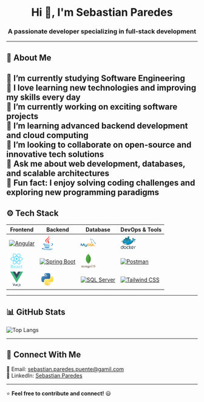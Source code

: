 <h1 align="center">Hi 👋, I'm Sebastian Paredes</h1>
<h3 align="center">A passionate developer specializing in full-stack development</h3>

---
## 🚀 About Me  
🔹 I’m currently studying **Software Engineering**  
🔹 I love learning new technologies and improving my skills every day  
🔹 I’m currently working on exciting software projects  
🔹 I’m learning advanced backend development and cloud computing  
🔹 I’m looking to collaborate on open-source and innovative tech solutions  
🔹 Ask me about web development, databases, and scalable architectures  
🔹 Fun fact: I enjoy solving coding challenges and exploring new programming paradigms  
---

## ⚙️ Tech Stack  

| Frontend  | Backend  | Database  | DevOps & Tools |
|-----------|---------|-----------|----------------|
| <a href="https://angular.io" target="_blank"><img src="https://angular.io/assets/images/logos/angular/angular.svg" alt="Angular" width="40"/></a> | <a href="https://www.java.com" target="_blank"><img src="https://raw.githubusercontent.com/devicons/devicon/master/icons/java/java-original.svg" alt="Java" width="40"/></a> | <a href="https://www.mysql.com/" target="_blank"><img src="https://raw.githubusercontent.com/devicons/devicon/master/icons/mysql/mysql-original-wordmark.svg" alt="MySQL" width="40"/></a> | <a href="https://www.docker.com/" target="_blank"><img src="https://raw.githubusercontent.com/devicons/devicon/master/icons/docker/docker-original-wordmark.svg" alt="Docker" width="40"/></a> |
| <a href="https://reactjs.org/" target="_blank"><img src="https://raw.githubusercontent.com/devicons/devicon/master/icons/react/react-original-wordmark.svg" alt="React" width="40"/></a> | <a href="https://spring.io/" target="_blank"><img src="https://www.vectorlogo.zone/logos/springio/springio-icon.svg" alt="Spring Boot" width="40"/></a> | <a href="https://www.mongodb.com/" target="_blank"><img src="https://raw.githubusercontent.com/devicons/devicon/master/icons/mongodb/mongodb-original-wordmark.svg" alt="MongoDB" width="40"/></a> | <a href="https://postman.com" target="_blank"><img src="https://www.vectorlogo.zone/logos/getpostman/getpostman-icon.svg" alt="Postman" width="40"/></a> |
| <a href="https://vuejs.org/" target="_blank"><img src="https://raw.githubusercontent.com/devicons/devicon/master/icons/vuejs/vuejs-original-wordmark.svg" alt="VueJS" width="40"/></a> | <a href="https://www.python.org" target="_blank"><img src="https://raw.githubusercontent.com/devicons/devicon/master/icons/python/python-original.svg" alt="Python" width="40"/></a> | <a href="https://www.microsoft.com/en-us/sql-server" target="_blank"><img src="https://www.svgrepo.com/show/303229/microsoft-sql-server-logo.svg" alt="SQL Server" width="40"/></a> | <a href="https://tailwindcss.com/" target="_blank"><img src="https://www.vectorlogo.zone/logos/tailwindcss/tailwindcss-icon.svg" alt="Tailwind CSS" width="40"/></a> |


--- 
## 📊 GitHub Stats  
![Top Langs](https://github-readme-stats.vercel.app/api/top-langs/?username=sebastian123gonzalo&theme=dark&layout=donut-vertical)

---


## 💬 Connect With Me  
📧 Email: [sebastian.paredes.puente@gamil.com](mailto:sebastian.paredes.puente@gamil.com)  
💼 LinkedIn: [Sebastian Paredes](https://www.linkedin.com/in/sebastian-roberto-paredes)   

---

⭐️ **Feel free to contribute and connect!** 😃  
